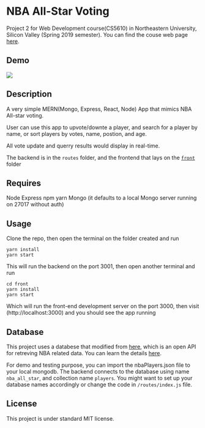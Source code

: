 # NBA All-Star Voting


Project 2 for Web Development course(CS5610) in Northeastern University, Silicon Valley (Spring 2019 semester). You can find the couse web page [here](http://johnguerra.co/classes/webDevelopment_spring_2019/ "CS-5610 Web Development Spring 2019").


## Demo

![](https://raw.githubusercontent.com/xw321/nba-all-star-voting/master/demo.gif)





## Description


A very simple MERN(Mongo, Express, React, Node) App that mimics NBA All-star voting.

User can use this app to upvote/downte a player, and search for a player by name, or sort players by votes, name, postion, and age.

All vote update and querry results would display in real-time.

The backend is in the ```routes``` folder, and the frontend that lays on the [```front```](./front) folder

## Requires

Node
Express
npm
yarn
Mongo (it defaults to a local Mongo server running on 27017 without auth)

## Usage

Clone the repo, then open the terminal on the folder created and run

```
yarn install
yarn start
```

This will run the backend on the port 3001, then open another terminal and run

```
cd front
yarn install
yarn start
```

Which will run the front-end development server on the port 3000, then visit (http://localhost:3000) and you should see the app running

## Database

This project uses a databese that modified from [here](http://data.nba.net//data/10s/prod/v1/2018/players.json), which is an open API for retreving NBA related data. You can learn the details [here](https://github.com/kshvmdn/nba.js/blob/master/docs/api/DATA.md).

For demo and testing purpose, you can import the nbaPlayers.json file to your local mongodb. The backend connects to the database using name ```nba_all_star```, and collection name ```players```. You might want to set up your database names accordingly or change the code in ```/routes/index.js``` file.





## License




This project is under standard MIT license.
